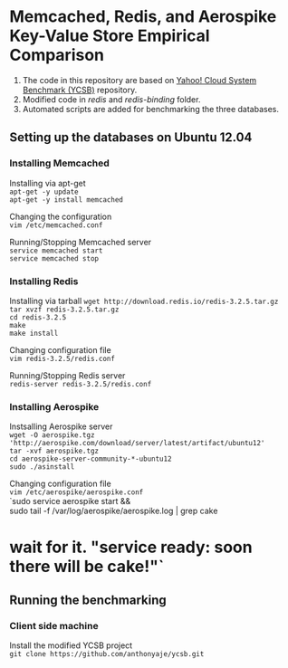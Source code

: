 # Memcached, Redis, and Aerospike Key-Value Store Empirical Comparison

1. The code in this repository are based on [Yahoo! Cloud System Benchmark (YCSB)](https://github.com/brianfrankcooper/YCSB) repository. 
2. Modified code in _redis_ and _redis-binding_ folder.
3. Automated scripts are added for benchmarking the three databases. 
## Setting up the databases on Ubuntu 12.04

### Installing Memcached  
Installing via apt-get  
`apt-get -y update`  
`apt-get -y install memcached`

Changing the configuration  
`vim /etc/memcached.conf`  

Running/Stopping Memcached server  
`service memcached start`  
`service memcached stop`  

### Installing Redis  
Installing via tarball
`wget http://download.redis.io/redis-3.2.5.tar.gz`  
`tar xvzf redis-3.2.5.tar.gz`  
`cd redis-3.2.5`  
`make`  
`make install`  

Changing configuration file  
`vim redis-3.2.5/redis.conf`  

Running/Stopping Redis server  
`redis-server redis-3.2.5/redis.conf`  

### Installing Aerospike  
Instsalling Aerospike server  
`wget -O aerospike.tgz 'http://aerospike.com/download/server/latest/artifact/ubuntu12'`  
`tar -xvf aerospike.tgz`  
`cd aerospike-server-community-*-ubuntu12`  
`sudo ./asinstall `  

Changing configuration file  
`vim /etc/aerospike/aerospike.conf`  
`sudo service aerospike start && \
  sudo tail -f /var/log/aerospike/aerospike.log | grep cake
  # wait for it. "service ready: soon there will be cake!"`  
  
## Running the benchmarking  
### Client side machine
Install the modified YCSB project  
`git clone https://github.com/anthonyaje/ycsb.git`  
